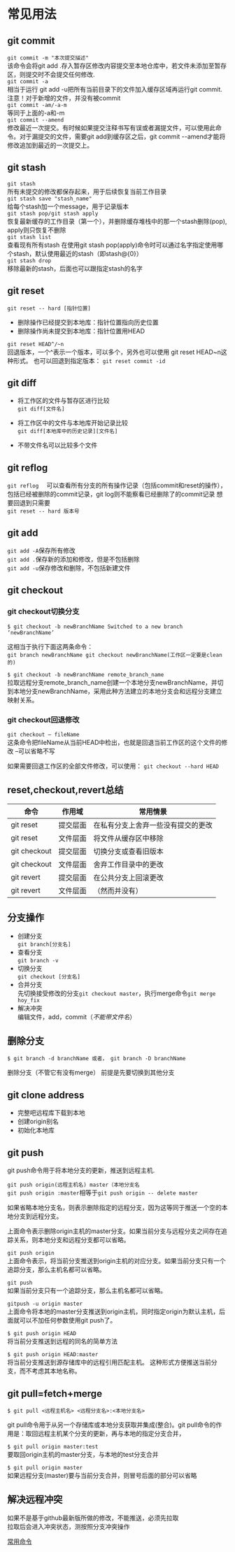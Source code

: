 # 常见用法
## git commit
`git commit -m "本次提交描述"`  
该命令会将git add .存入暂存区修改内容提交至本地仓库中，若文件未添加至暂存区，则提交时不会提交任何修改.  
`git commit -a`  
相当于运行 git add -u把所有当前目录下的文件加入缓存区域再运行git commit.
注意！对于新增的文件，并没有被commit  
`git commit -am/-a-m`  
等同于上面的-a和-m  
`git commit --amend`  
修改最近一次提交。有时候如果提交注释书写有误或者漏提文件，可以使用此命令。对于漏提交的文件，需要git add到缓存区之后，git commit --amend才能将修改追加到最近的一次提交上。  
## git stash
`git stash`  
所有未提交的修改都保存起来，用于后续恢复当前工作目录  
`git stash save "stash_name"`  
给每个stash加一个message，用于记录版本  
`git stash pop/git stash apply`    
恢复最新缓存的工作目录（第一个），并删除缓存堆栈中的那一个stash删除(pop), apply则只恢复不删除  
`git stash list`    
查看现有所有stash
在使用git stash pop(apply)命令时可以通过名字指定使用哪个stash，默认使用最近的stash（即stash@{0}）  
`git stash drop`    
移除最新的stash，后面也可以跟指定stash的名字  
## git reset
`git reset -- hard [指针位置]`  
- 删除操作已经提交到本地库：指针位置指向历史位置  
- 删除操作尚未提交到本地库：指针位置用HEAD  

`git reset HEAD^/~n`  
回退版本，一个^表示一个版本，可以多个，另外也可以使用 git reset HEAD~n这种形式。
也可以回退到指定版本：
`git reset commit -id`  
## git diff  
- 将工作区的文件与暂存区进行比较  
`git diff[文件名]`  

- 将工作区中的文件与本地库开始记录比较  
`git diff[本地库中的历史记录][文件名]`  

- 不带文件名可以比较多个文件  



## git reflog  
`git reflog  `
可以查看所有分支的所有操作记录（包括commit和reset的操作），包括已经被删除的commit记录，git log则不能察看已经删除了的commit记录
想要回退到只需要  
`git reset -- hard 版本号`
## git add
`git add -A`保存所有修改  
`git add .`保存新的添加和修改，但是不包括删除  
`git add -u`保存修改和删除，不包括新建文件  
## git checkout
### git checkout切换分支
`$ git checkout -b newBranchName
Switched to a new branch ‘newBranchName’`

这相当于执行下面这两条命令：  
`git branch newBranchName
git checkout newBranchName(工作区一定要是clean的)`  

`$ git checkout -b newBranchName remote_branch_name`   
拉取远程分支remote_branch_name创建一个本地分支newBranchName，并切到本地分支newBranchName，采用此种方法建立的本地分支会和远程分支建立映射关系。
### git checkout回退修改
`git checkout – fileName`  
这条命令把fileName从当前HEAD中检出，也就是回退当前工作区的这个文件的修改
–可以省略不写

如果需要回退工作区的全部文件修改，可以使用：
`git checkout --hard HEAD`  
## reset,checkout,revert总结
|命令 | 作用域 | 常用情景|
|---- | ---|---|
|git reset | 提交层面 | 在私有分支上舍弃一些没有提交的更改|
|git reset| 文件层面 | 将文件从缓存区中移除|
|git checkout| 提交层面| 切换分支或查看旧版本|
|git checkout| 文件层面| 舍弃工作目录中的更改|
|git revert| 提交层面| 在公共分支上回滚更改|
|git revert| 文件层面| （然而并没有）|  
## 分支操作
- 创建分支  
`git branch[分支名]`  
- 查看分支  
`git branch -v ` 
- 切换分支  
`git checkout [分支名]  `
- 合并分支  
先切换接受修改的分支`git checkout master`，执行merge命令`git merge hoy_fix`  
- 解决冲突  
编辑文件，add，commit（*不能带文件名*）  

## 删除分支  

`$ git branch -d branchName
或者， git branch -D branchName`  

删除分支（不管它有没有merge）
前提是先要切换到其他分支
## git clone address  
- 完整吧远程库下载到本地
- 创建origin别名
- 初始化本地库

## git push
git push命令用于将本地分支的更新，推送到远程主机.  

`git push origin(远程主机名) master（本地分支名`   
`git push origin :master`相等于`git push origin -- delete master`  

如果省略本地分支名，则表示删除指定的远程分支，因为这等同于推送一个空的本地分支到远程分支。  

上面命令表示删除origin主机的master分支。如果当前分支与远程分支之间存在追踪关系，则本地分支和远程分支都可以省略。

`git push origin`  
上面命令表示，将当前分支推送到origin主机的对应分支。如果当前分支只有一个追踪分支，那么主机名都可以省略。

`git push`  
如果当前分支只有一个追踪分支，那么主机名都可以省略。

`gitpush -u origin master`  
上面命令将本地的master分支推送到origin主机，同时指定origin为默认主机，后面就可以不加任何参数使用git push了。

`$ git push origin HEAD`  
将当前分支推送到远程的同名的简单方法

`$ git push origin HEAD:master`  
将当前分支推送到源存储库中的远程引用匹配主机。 这种形式方便推送当前分支，而不考虑其本地名称。
## git pull=fetch+merge
`$ git pull <远程主机名> <远程分支名>:<本地分支名>`    

git pull命令用于从另一个存储库或本地分支获取并集成(整合)。git pull命令的作用是：取回远程主机某个分支的更新，再与本地的指定分支合并，  
 
`$ git pull origin master:test`  
要取回origin主机的master分支，与本地的test分支合并

`$ git pull origin master`  
如果远程分支(master)要与当前分支合并，则冒号后面的部分可以省略
## 解决远程冲突  
如果不是基于github最新版所做的修改，不能推送，必须先拉取  
拉取后会进入冲突状态，测按照分支冲突操作  

[常用命令](https://blog.csdn.net/u012556150/article/details/50736896?utm_medium=distribute.pc_relevant.none-task-blog-BlogCommendFromMachineLearnPai2-1.compare&depth_1-utm_source=distribute.pc_relevant.none-task-blog-BlogCommendFromMachineLearnPai2-1.compare)